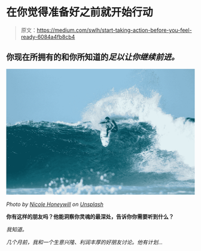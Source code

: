 # 在你觉得准备好之前就开始行动

> 原文：<https://medium.com/swlh/start-taking-action-before-you-feel-ready-6084a4fb8cb4>

## 你现在所拥有的和你所知道的*足以让你继续前进。*

*![](img/70aecf63cee201b1b9f5af2beeb8b01b.png)*

*Photo by [Nicole Honeywill](https://unsplash.com/@nicolehoneywill?utm_source=medium&utm_medium=referral) on [Unsplash](https://unsplash.com?utm_source=medium&utm_medium=referral)*

**你有这样的朋友吗？他能洞察你灵魂的最深处，告诉你你需要听到什么？**

*我知道。*

*几个月前，我和一个生意兴隆、利润丰厚的好朋友讨论。他有计划…*